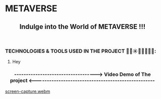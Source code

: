 # METAVERSE
 <h2 align="center">Indulge into the World of METAVERSE !!!</h2>
 <br/>
 <h3 align="left"> TECHNOLOGIES & TOOLS USED IN THE PROJECT 🔮🤖☀️👨‍💻🤍🦾🚀:</h3>
 <ol>
 <li>
 Hey
 </li>
 </ol>
<h3 align="center">-----------------------------------> Video Demo of The project <---------------------------------------------------</h3>

[screen-capture.webm](https://user-images.githubusercontent.com/110810048/212022564-b6159f88-c69c-4ed9-831d-4821d2dae77a.webm)
